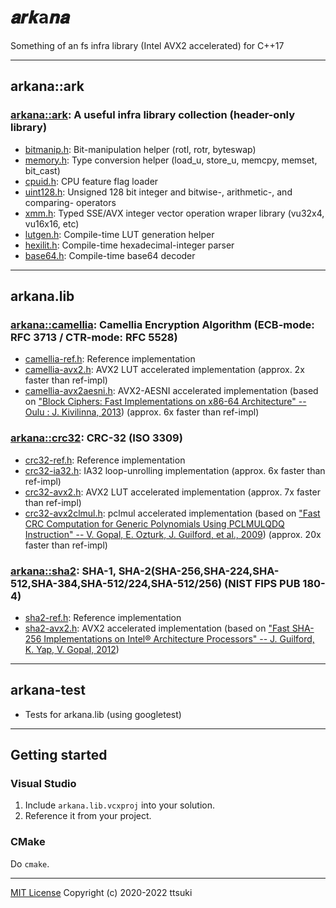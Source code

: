 𝒂𝒓𝒌a𝒏𝒂
======

Something of an fs infra library (Intel AVX2 accelerated) for C++17

---

## arkana::ark

### [arkana::ark](arkana/ark.h): A useful infra library collection (header-only library)
  - [bitmanip.h](arkana/ark/bitmanip.h): Bit-manipulation helper (rotl, rotr, byteswap)
  - [memory.h](arkana/ark/memory.h): Type conversion helper (load_u, store_u, memcpy, memset, bit_cast)
  - [cpuid.h](arkana/ark/cpuid.h): CPU feature flag loader
  - [uint128.h](arkana/ark/uint128.h): Unsigned 128 bit integer and bitwise-, arithmetic-, and comparing- operators
  - [xmm.h](arkana/ark/xmm.h): Typed SSE/AVX integer vector operation wraper library (vu32x4, vu16x16, etc)
  - [lutgen.h](arkana/ark/lutgen.h): Compile-time LUT generation helper
  - [hexilit.h](arkana/ark/hexilit.h): Compile-time hexadecimal-integer parser
  - [base64.h](arkana/ark/base64.h): Compile-time base64 decoder  

---

## arkana.lib

### [arkana::camellia](arkana/camellia.h): Camellia Encryption Algorithm (ECB-mode: RFC 3713 / CTR-mode: RFC 5528) 
  - [camellia-ref.h](arkana/camellia/camellia-ref.h): Reference implementation
  - [camellia-avx2.h](arkana/camellia/camellia-avx2.h): AVX2 LUT accelerated implementation (approx. 2x faster than ref-impl)
  - [camellia-avx2aesni.h](arkana/camellia/camellia-avx2aesni.h): AVX2-AESNI accelerated implementation (based on ["Block Ciphers: Fast Implementations on x86-64 Architecture" -- Oulu : J. Kivilinna, 2013](http://jultika.oulu.fi/Record/nbnfioulu-201305311409))  (approx. 6x faster than ref-impl)
### [arkana::crc32](arkana/crc32.h): CRC-32 (ISO 3309)
  - [crc32-ref.h](arkana/crc32/crc32-ref.h): Reference implementation
  - [crc32-ia32.h](arkana/crc32/crc32-ia32.h): IA32 loop-unrolling implementation (approx. 6x faster than ref-impl)
  - [crc32-avx2.h](arkana/crc32/crc32-avx2.h): AVX2 LUT accelerated implementation (approx. 7x faster than ref-impl)
  - [crc32-avx2clmul.h](arkana/crc32/crc32-avx2clmul.h): pclmul accelerated implementation (based on ["Fast CRC Computation for Generic Polynomials Using PCLMULQDQ Instruction"  -- V. Gopal, E. Ozturk, J. Guilford, et al., 2009](https://www.intel.com/content/dam/www/public/us/en/documents/white-papers/fast-crc-computation-generic-polynomials-pclmulqdq-paper.pdf)) (approx. 20x faster than ref-impl)
### [arkana::sha2](arkana/sha2.h): SHA-1, SHA-2(SHA-256,SHA-224,SHA-512,SHA-384,SHA-512/224,SHA-512/256) (NIST FIPS PUB 180-4)
  - [sha2-ref.h](arkana/sha2/sha2-ref.h): Reference implementation
  - [sha2-avx2.h](arkana/sha2/sha2-avx2.h): AVX2 accelerated implementation (based on ["Fast SHA-256 Implementations on Intel® Architecture Processors" -- J. Guilford, K. Yap, V. Gopal, 2012](https://www.intel.com/content/dam/www/public/us/en/documents/white-papers/sha-256-implementations-paper.pdf))

---

## arkana-test

- Tests for arkana.lib (using googletest)

---

## Getting started

### Visual Studio

1. Include `arkana.lib.vcxproj` into your solution.
2. Reference it from your project.

### CMake

Do `cmake`.

---

[MIT License](LICENSE) Copyright (c) 2020-2022 ttsuki
